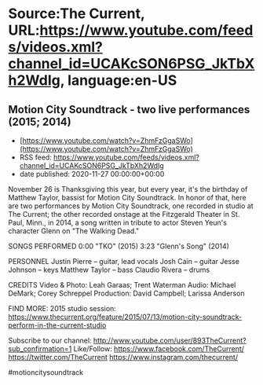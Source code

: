 # Source:The Current, URL:https://www.youtube.com/feeds/videos.xml?channel_id=UCAKcSON6PSG_JkTbXh2WdIg, language:en-US

## Motion City Soundtrack - two live performances (2015; 2014)
 - [https://www.youtube.com/watch?v=ZhmFzGgaSWo](https://www.youtube.com/watch?v=ZhmFzGgaSWo)
 - RSS feed: https://www.youtube.com/feeds/videos.xml?channel_id=UCAKcSON6PSG_JkTbXh2WdIg
 - date published: 2020-11-27 00:00:00+00:00

November 26 is Thanksgiving this year, but every year, it's the birthday of Matthew Taylor, bassist for Motion City Soundtrack. In honor of that, here are two performances by Motion City Soundtrack, one recorded in studio at The Current; the other recorded onstage at the Fitzgerald Theater in St. Paul, Minn., in 2014, a song written in tribute to actor Steven Yeun's character Glenn on "The Walking Dead."

SONGS PERFORMED
0:00 "TKO" (2015)
3:23 "Glenn's Song" (2014)

PERSONNEL
Justin Pierre – guitar, lead vocals 
Josh Cain – guitar
Jesse Johnson – keys
Matthew Taylor – bass 
Claudio Rivera – drums 

CREDITS
Video & Photo: Leah Garaas; Trent Waterman
Audio: Michael DeMark; Corey Schreppel
Production: David Campbell; Larissa Anderson

FIND MORE:
2015 studio session: https://www.thecurrent.org/feature/2015/07/13/motion-city-soundtrack-perform-in-the-current-studio

Subscribe to our channel:
http://www.youtube.com/user/893TheCurrent?sub_confirmation=1
Like/Follow:
https://www.facebook.com/TheCurrent/
https://twitter.com/TheCurrent
https://www.instagram.com/thecurrent/

#motioncitysoundtrack

